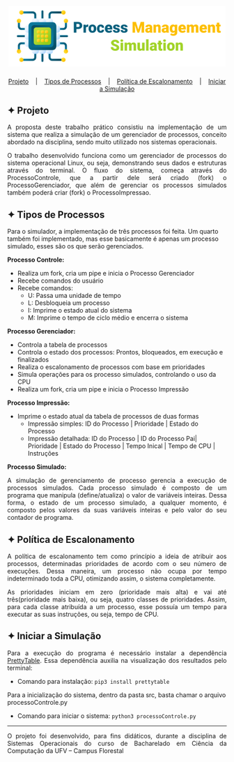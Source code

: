 <h1 align="center">
    <img alt="Logo" title="Simulator" src="images/logo.png" width="500px" />
</h1>

<p align="center">
  <a href="#-projeto">Projeto</a>
  &nbsp;&nbsp;&nbsp;|&nbsp;&nbsp;&nbsp;
  <a href="#-tipos-de-processos">Tipos de Processos</a>
  &nbsp;&nbsp;&nbsp;|&nbsp;&nbsp;&nbsp;
  <a href="#-política-de-escalonamento">Política de Escalonamento</a>
  &nbsp;&nbsp;&nbsp;|&nbsp;&nbsp;&nbsp;
  <a href="#-iniciar-a-simulação">Iniciar a Simulação</a>
</p>

## ✦ Projeto
<p align="justify">
A proposta deste trabalho prático consistiu na implementação de um sistema que 
realiza a simulação de um gerenciador de processos, conceito abordado na disciplina, 
sendo muito utilizado nos sistemas operacionais.
</p>

<p align="justify">
O trabalho desenvolvido funciona como um gerenciador de processos do sistema 
operacional Linux, ou seja, demonstrando seus dados e estruturas através do 
terminal. O fluxo do sistema, começa através do ProcessoControle, que a 
partir dele será criado (fork) o ProcessoGerenciador, que além de gerenciar os processos 
simulados também poderá criar (fork) o ProcessoImpressao.
</p>

## ✦ Tipos de Processos
Para o simulador, a implementação de três processos foi feita. Um quarto também
foi implementado, mas esse basicamente é apenas um processo simulado, esses são
os que serão gerenciados.

**Processo Controle:**
- Realiza um fork, cria um pipe e inicia o Processo Gerenciador
- Recebe comandos do usuário
- Recebe comandos: 
  - U: Passa uma unidade de tempo
  - L: Desbloqueia um processo
  - I: Imprime o estado atual do sistema
  - M: Imprime o tempo de ciclo médio e encerra o sistema

**Processo Gerenciador:**
- Controla a tabela de processos
- Controla o estado dos processos: Prontos, bloqueados, em execução e finalizados
- Realiza o escalonamento de processos com base em prioridades
- Simula operações para os processo simulados, controlando o uso da CPU
- Realiza um fork, cria um pipe e inicia o Processo Impressão

**Processo Impressão:**
- Imprime o estado atual da tabela de processos de duas formas
  - Impressão simples: ID do Processo | Prioridade | Estado do Processo
  - Impressão detalhada: ID do Processo | ID do Processo Pai| Prioridade | Estado do Processo | Tempo Inical | Tempo de CPU | Instruções

**Processo Simulado:**
<p align="justify">
A simulação de gerenciamento de processo gerencia a execução de processos simulados.
Cada processo simulado é composto de um programa que manipula (define/atualiza) o
valor de variáveis inteiras. Dessa forma, o estado de um processo simulado, a qualquer
momento, é composto pelos valores da suas variáveis inteiras e pelo valor do seu
contador de programa.
</p>

## ✦ Política de Escalonamento
<p align="justify">
A política de escalonamento tem como princípio a ideia de atribuir aos processos, 
determinadas prioridades de acordo com o seu número de execuções. Dessa maneira, 
um processo não ocupa por tempo indeterminado toda a CPU, otimizando assim, o 
sistema completamente.
</p>

<p align="justify">
As prioridades iniciam em zero (prioridade mais alta) e vai até três(prioridade 
mais baixa), ou seja, quatro classes de prioridades. Assim, para cada classe 
atribuída a um processo, esse possuía um tempo para executar as suas instruções, 
ou seja, tempo de CPU.
</p>

## ✦ Iniciar a Simulação
<p align="justify">
Para a execução do programa é necessário instalar a dependência <a href="">PrettyTable</a>. Essa dependência auxilia na visualização dos resultados pelo terminal:
</p>

- Comando para instalação: `pip3 install prettytable`

Para a inicialização do sistema, dentro da pasta src, basta chamar o arquivo processoControle.py
- Comando para iniciar o sistema: `python3 processoControle.py`


---
<p align="justify">
O projeto foi desenvolvido, para fins didáticos, durante a disciplina de Sistemas Operacionais do curso de Bacharelado em Ciência da Computação da UFV – Campus Florestal
</p>
